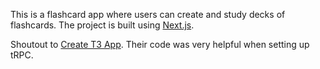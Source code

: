 This is a flashcard app where users can create and study decks of flashcards. The project is built using [Next.js](https://nextjs.org/).

Shoutout to [Create T3 App](https://create.t3.gg/). Their code was very helpful when setting up tRPC.
